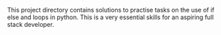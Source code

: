 This project directory contains solutions to practise tasks on the use of if else and loops in python. This is a very essential skills for an aspiring full stack developer.
